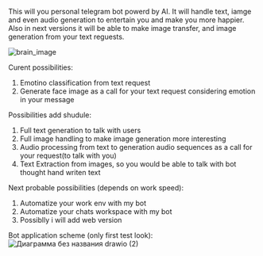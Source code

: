 This will you personal telegram bot powerd by AI. It will handle text, iamge and even audio generation to entertain you and make you more happier.
Also in next versions it will be able to make image transfer, and image generation from your text reguests.

![brain_image](https://github.com/user-attachments/assets/214d99b9-8f9d-4c04-af72-bd1a536e2c06)

Curent possibilities: 
  1. Emotino classification from text request
  2. Generate face image as a call for your text request considering emotion in your message

Possibilities add shudule:
  1. Full text generation to talk with users
  2. Full image handling to make image generation more interesting
  3. Audio processing from text to generation audio sequences as a call for your request(to talk with you)
  4. Text Extraction from images, so you would be able to talk with bot thought hand writen text

Next probable possibilities (depends on work speed):
  1. Automatize your work env with my bot
  2. Automatize your chats workspace with my bot
  3. Possiblly i will add web version

Bot application scheme (only first test look):
  ![Диаграмма без названия drawio (2)](https://github.com/user-attachments/assets/6c987593-6648-4e0d-a7c6-647d7f22f973)

